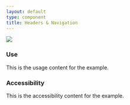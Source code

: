 ```yaml
---
layout: default
type: component
title: Headers & Navigation
---
```


<div class="preview">
  <!-- Add HTML markup for example here -->
  <img src="{{ site.baseurl }}/assets/img/static/HeaderNav_FullUI_v1-930width.png">
</div>

<div class="usa-grid-box">
  <div class="width-one-half annotation">
    <h3>Use</h3>
    <p>This is the usage content for the example.</p>
  </div>
  <div class="width-one-half annotation">
    <h3>Accessibility</h3>
    <p>This is the accessibility content for the example.</p>
  </div>  
</div>